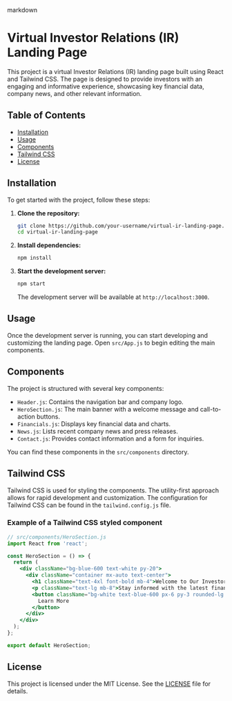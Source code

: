 markdown
# Virtual Investor Relations (IR) Landing Page

This project is a virtual Investor Relations (IR) landing page built using React and Tailwind CSS. The page is designed to provide investors with an engaging and informative experience, showcasing key financial data, company news, and other relevant information.

## Table of Contents

- [Installation](#installation)
- [Usage](#usage)
- [Components](#components)
- [Tailwind CSS](#tailwind-css)
- [License](#license)

## Installation

To get started with the project, follow these steps:

1. **Clone the repository:**

   ```bash
   git clone https://github.com/your-username/virtual-ir-landing-page.git
   cd virtual-ir-landing-page
   ```

2. **Install dependencies:**

   ```bash
   npm install
   ```

3. **Start the development server:**

   ```bash
   npm start
   ```

   The development server will be available at `http://localhost:3000`.

## Usage

Once the development server is running, you can start developing and customizing the landing page. Open `src/App.js` to begin editing the main components.

## Components

The project is structured with several key components:

- `Header.js`: Contains the navigation bar and company logo.
- `HeroSection.js`: The main banner with a welcome message and call-to-action buttons.
- `Financials.js`: Displays key financial data and charts.
- `News.js`: Lists recent company news and press releases.
- `Contact.js`: Provides contact information and a form for inquiries.

You can find these components in the `src/components` directory.

## Tailwind CSS

Tailwind CSS is used for styling the components. The utility-first approach allows for rapid development and customization. The configuration for Tailwind CSS can be found in the `tailwind.config.js` file.

### Example of a Tailwind CSS styled component

```jsx
// src/components/HeroSection.js
import React from 'react';

const HeroSection = () => {
  return (
    <div className="bg-blue-600 text-white py-20">
      <div className="container mx-auto text-center">
        <h1 className="text-4xl font-bold mb-4">Welcome to Our Investor Relations Page</h1>
        <p className="text-lg mb-8">Stay informed with the latest financial updates and news.</p>
        <button className="bg-white text-blue-600 px-6 py-3 rounded-lg font-medium">
          Learn More
        </button>
      </div>
    </div>
  );
};

export default HeroSection;
```

## License

This project is licensed under the MIT License. See the [LICENSE](LICENSE) file for details.
